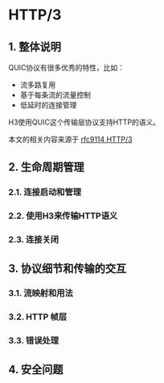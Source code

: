 # HTTP/3

## 1. 整体说明
QUIC协议有很多优秀的特性，比如：
- 流多路复用
- 基于每条流的流量控制
- 低延时的连接管理

H3使用QUIC这个传输层协议支持HTTP的语义。


本文的相关内容来源于 [rfc9114 HTTP/3](https://datatracker.ietf.org/doc/html/rfc9114)


## 2. 生命周期管理

### 2.1. 连接启动和管理


### 2.2. 使用H3来传输HTTP语义


### 2.3. 连接关闭



## 3. 协议细节和传输的交互

### 3.1. 流映射和用法

### 3.2. HTTP 帧层


### 3.3. 错误处理


## 4. 安全问题